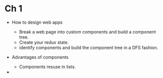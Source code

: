 # Ch 1

* How to design web apps
    * Break a web page into custom components and build a component tree.
    * Create your redux state.
    * identify components and build the component tree in a DFS fashion.
* Advantages of components
    * Components resuse in lists.

*
